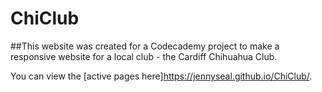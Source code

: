 # ChiClub

##This website was created for a Codecademy project to make a responsive website for a local club - the Cardiff Chihuahua Club.

You can view the [active pages here]https://jennyseal.github.io/ChiClub/.
